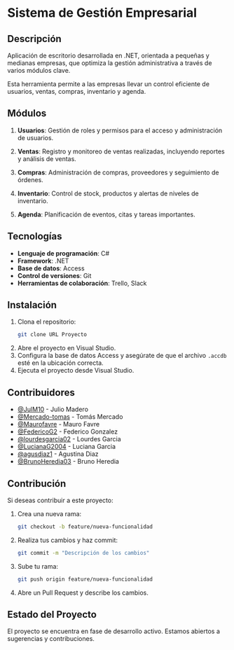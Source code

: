 # Sistema de Gestión Empresarial

## Descripción

Aplicación de escritorio desarrollada en .NET, orientada a pequeñas y medianas empresas, que optimiza la gestión administrativa a través de varios módulos clave. 

Esta herramienta permite a las empresas llevar un control eficiente de usuarios, ventas, compras, inventario y agenda.

## Módulos

1. **Usuarios**: Gestión de roles y permisos para el acceso y administración de usuarios.
  
2. **Ventas**: Registro y monitoreo de ventas realizadas, incluyendo reportes y análisis de ventas.
 
3. **Compras**: Administración de compras, proveedores y seguimiento de órdenes.
  
4. **Inventario**: Control de stock, productos y alertas de niveles de inventario.
 
5. **Agenda**: Planificación de eventos, citas y tareas importantes.

## Tecnologías

- **Lenguaje de programación**: C#
- **Framework**: .NET
- **Base de datos**: Access
- **Control de versiones**: Git
- **Herramientas de colaboración**: Trello, Slack

## Instalación

1. Clona el repositorio:
    ```bash
    git clone URL Proyecto
    ```
2. Abre el proyecto en Visual Studio.
3. Configura la base de datos Access y asegúrate de que el archivo `.accdb` esté en la ubicación correcta.
4. Ejecuta el proyecto desde Visual Studio.

## Contribuidores




- [@JulM10](https://github.com/JulM10) - Julio Madero
- [@Mercado-tomas](https://github.com/Mercado-tomas) - Tomás Mercado
- [@Maurofavre](https://github.com/Maurofavre) - Mauro Favre
- [@FedericoG2](https://github.com/FedericoG2) - Federico Gonzalez
- [@lourdesgarcia02](https://github.com/lourdesgarcia02) - Lourdes Garcia
- [@LucianaG2004](https://github.com/LucianaG2004) - Luciana Garcia
- [@agusdiaz1](https://github.com/agusdiaz1) - Agustina Diaz
- [@BrunoHeredia03](https://github.com/BrunoHeredia03) - Bruno Heredia


## Contribución

Si deseas contribuir a este proyecto:

1. Crea una nueva rama:
    ```bash
    git checkout -b feature/nueva-funcionalidad
    ```
2. Realiza tus cambios y haz commit:
    ```bash
    git commit -m "Descripción de los cambios"
    ```
3. Sube tu rama:
    ```bash
    git push origin feature/nueva-funcionalidad
    ```
4. Abre un Pull Request y describe los cambios.

## Estado del Proyecto

El proyecto se encuentra en fase de desarrollo activo. Estamos abiertos a sugerencias y contribuciones.

